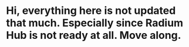 # Hi, everything here is not updated that much. Especially since Radium Hub is not ready at all. Move along.
